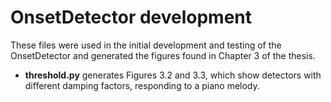 # OnsetDetector development

These files were used in the initial development and testing of the OnsetDetector
and generated the figures found in Chapter 3 of the thesis.

- **threshold.py** generates Figures 3.2 and 3.3, which show detectors 
with different damping factors, responding to a piano melody.

